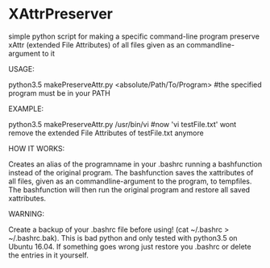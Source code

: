 # XAttrPreserver
simple python script for making a specific command-line program preserve xAttr (extended File Attributes) of all files given as an commandline-argument to it



USAGE:

  python3.5 makePreserveAttr.py <absolute/Path/To/Program>
  #the specified program must be in your PATH



EXAMPLE:

  python3.5 makePreserveAttr.py /usr/bin/vi
  #now 'vi testFile.txt'  wont remove the extended File Attributes of testFile.txt anymore



HOW IT WORKS:

  Creates an alias of the programname in your .bashrc running a bashfunction instead of the original program.
  The bashfunction saves the xattributes of all files, given as an commandline-argument to the program, to tempfiles.
  The bashfunction will then run the original program and restore all saved xattributes.



WARNING:

  Create a backup of your .bashrc file before using! (cat ~/.bashrc > ~/.bashrc.bak).
  This is bad python and only tested with python3.5 on Ubuntu 16.04.
  If something goes wrong just restore you .bashrc or delete the entries in it yourself.
